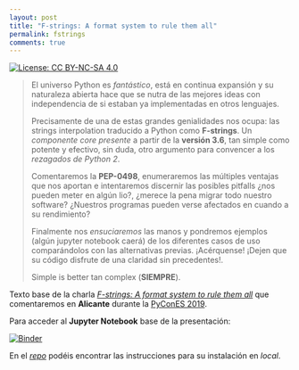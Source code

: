 ```yaml
---
layout: post
title: "F-strings: A format system to rule them all"
permalink: fstrings
comments: true
---
```


[![License: CC BY-NC-SA 4.0](https://img.shields.io/badge/License-CC%20BY--NC--SA%204.0-lightgrey.svg)](https://creativecommons.org/licenses/by-nc-sa/4.0/)

> El universo Python es *fantástico*, está en continua expansión y su naturaleza abierta hace que se nutra de las mejores ideas con independencia de si estaban ya implementadas en otros lenguajes.
> 
> Precisamente de una de estas grandes genialidades nos ocupa: las strings interpolation traducido a Python como **F-strings**. Un *componente core presente* a partir de la **versión 3.6**, tan simple como potente y efectivo, sin duda, otro argumento para convencer a los *rezagados de Python 2*.
> 
> Comentaremos la **PEP-0498**, enumeraremos las múltiples ventajas que nos aportan e intentaremos discernir las posibles pitfalls ¿nos pueden meter en algún lio?, ¿merece la pena migrar todo nuestro software? ¿Nuestros programas pueden verse afectados en cuando a su rendimiento?
>
> Finalmente nos *ensuciaremos* las manos y pondremos ejemplos (algún jupyter notebook caerá) de los diferentes casos de uso comparándolos con las alternativas previas. ¡Acérquense! ¡Dejen que su código disfrute de una claridad sin precedentes!. 
> 
> Simple is better tan complex (**SIEMPRE**). 


Texto base de la charla [*F-strings: A format system to rule them all*][dvs-agenda] que comentaremos en **Alicante** durante la [PyConES 2019][pycones2019-home].

Para acceder al **Jupyter Notebook** base de la presentación:

[![Binder](https://mybinder.org/badge_logo.svg)](https://mybinder.org/v2/gh/klashxx/fstrings-binder/master?filepath=fstrings.ipynb)

En el [*repo*][repo] podéis encontrar las instrucciones para su instalación en *local*.

[pycones2019-home]: https://2019.es.pycon.org "PyConES 2019 - Alicante"
[dvs-agenda]: https://sched.co/VdMR "F-strings: A format system to rule them all - PyConES 2019"
[dvs-slides]: https://mybinder.org/v2/gh/klashxx/fstrings-binder/master?filepath=fstrings.ipynb "F-strings: A format system to rule them all - Slides"
[repo]: https://github.com/klashxx/fstrings-pycones2019 "F-strings: A format system to rule them all - Repo Master"
